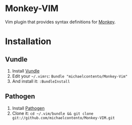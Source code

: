 # Monkey-VIM

Vim plugin that provides syntax definitions for [Monkey][].

# Installation

## Vundle

1. Install [Vundle][]
2. Edit your `~/.vimrc`: `Bundle "michaelcontento/Monkey-Vim"`
3. And install it: `:BundleInstall`

## Pathogen

1. Install [Pathogen][]
2. Clone it: `cd ~/.vim/bundle && git clone git://github.com/michaelcontento/Monkey-VIM.git`

  [Monkey]: http://www.monkeycoder.co.nz
  [Vundle]: https://github.com/gmarik/vundle
  [Pathogen]: https://github.com/tpope/vim-pathogen
